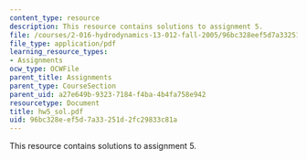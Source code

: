 ```yaml
---
content_type: resource
description: This resource contains solutions to assignment 5.
file: /courses/2-016-hydrodynamics-13-012-fall-2005/96bc328eef5d7a33251d2fc29833c81a_hw5_sol.pdf
file_type: application/pdf
learning_resource_types:
- Assignments
ocw_type: OCWFile
parent_title: Assignments
parent_type: CourseSection
parent_uid: a27e649b-9323-7184-f4ba-4b4fa758e942
resourcetype: Document
title: hw5_sol.pdf
uid: 96bc328e-ef5d-7a33-251d-2fc29833c81a
---
```

This resource contains solutions to assignment 5.

